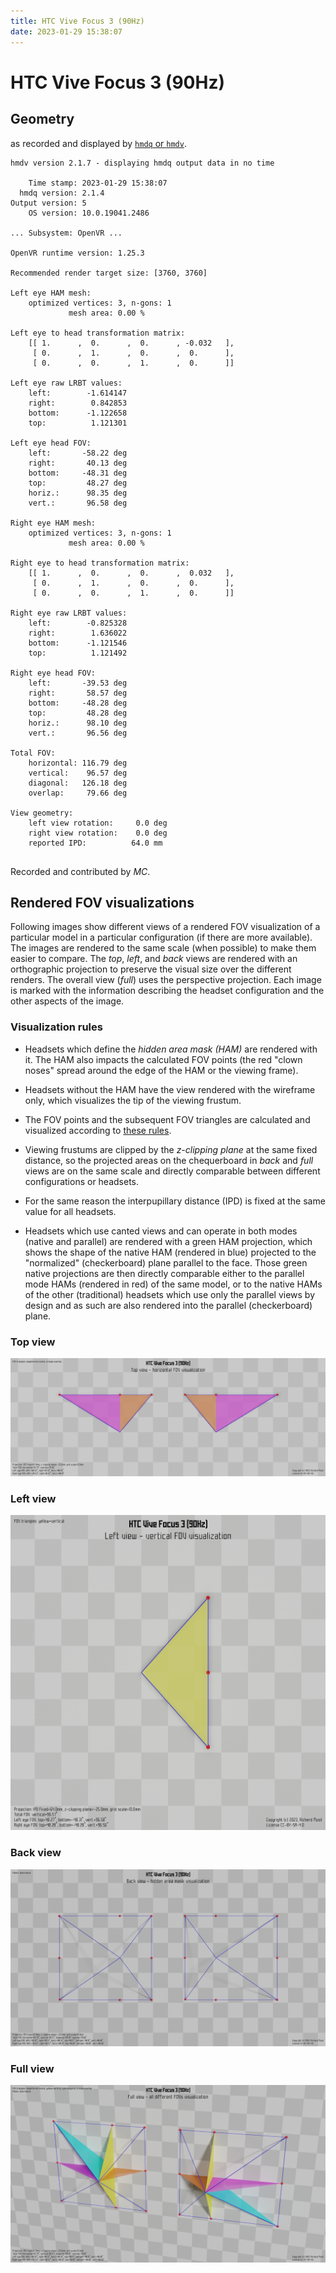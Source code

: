 ```yaml
---
title: HTC Vive Focus 3 (90Hz)
date: 2023-01-29 15:38:07
---
```

# HTC Vive Focus 3 (90Hz)

## Geometry

as recorded and displayed by [`hmdq` or `hmdv`](https://github.com/risa2000/hmdq).
```
hmdv version 2.1.7 - displaying hmdq output data in no time

    Time stamp: 2023-01-29 15:38:07
  hmdq version: 2.1.4
Output version: 5
    OS version: 10.0.19041.2486

... Subsystem: OpenVR ...

OpenVR runtime version: 1.25.3

Recommended render target size: [3760, 3760]

Left eye HAM mesh:
    optimized vertices: 3, n-gons: 1
             mesh area: 0.00 %

Left eye to head transformation matrix:
    [[ 1.      ,  0.      ,  0.      , -0.032   ],
     [ 0.      ,  1.      ,  0.      ,  0.      ],
     [ 0.      ,  0.      ,  1.      ,  0.      ]]

Left eye raw LRBT values:
    left:        -1.614147
    right:        0.842853
    bottom:      -1.122658
    top:          1.121301

Left eye head FOV:
    left:       -58.22 deg
    right:       40.13 deg
    bottom:     -48.31 deg
    top:         48.27 deg
    horiz.:      98.35 deg
    vert.:       96.58 deg

Right eye HAM mesh:
    optimized vertices: 3, n-gons: 1
             mesh area: 0.00 %

Right eye to head transformation matrix:
    [[ 1.      ,  0.      ,  0.      ,  0.032   ],
     [ 0.      ,  1.      ,  0.      ,  0.      ],
     [ 0.      ,  0.      ,  1.      ,  0.      ]]

Right eye raw LRBT values:
    left:        -0.825328
    right:        1.636022
    bottom:      -1.121546
    top:          1.121492

Right eye head FOV:
    left:       -39.53 deg
    right:       58.57 deg
    bottom:     -48.28 deg
    top:         48.28 deg
    horiz.:      98.10 deg
    vert.:       96.56 deg

Total FOV:
    horizontal: 116.79 deg
    vertical:    96.57 deg
    diagonal:   126.18 deg
    overlap:     79.66 deg

View geometry:
    left view rotation:     0.0 deg
    right view rotation:    0.0 deg
    reported IPD:          64.0 mm


```
Recorded and contributed by _MC_.

## Rendered FOV visualizations

Following images show different views of a rendered FOV visualization of a
particular model in a particular configuration (if there are more available).
The images are rendered to the same scale (when possible) to make them easier
to compare. The _top_, _left_, and _back_ views are rendered with an
orthographic projection to preserve the visual size over the different renders.
The overall view (_full_) uses the perspective projection. Each image is marked
with the information describing the headset configuration and the other aspects
of the image.

### Visualization rules

* Headsets which define the _hidden area mask (HAM)_ are rendered with it. The
  HAM also impacts the calculated FOV points (the red "clown noses" spread
  around the edge of the HAM or the viewing frame).

* Headsets without the HAM have the view rendered with the wireframe only, which
  visualizes the tip of the viewing frustum.

* The FOV points and the subsequent FOV triangles are calculated and visualized
  according to [these
  rules](https://risa2000.github.io/vrdocs/docs/hmd_fov_calculation).

* Viewing frustums are clipped by the _z-clipping plane_ at the same fixed
  distance, so the projected areas on the chequerboard in _back_ and _full_
  views are on the same scale and directly comparable between different
  configurations or headsets.

* For the same reason the interpupillary distance (IPD) is fixed at the same
  value for all headsets.

* Headsets which use canted views and can operate in both modes (native and
  parallel) are rendered with a green HAM projection, which shows the shape of
  the native HAM (rendered in blue) projected to the "normalized"
  (checkerboard) plane parallel to the face. Those green native projections are
  then directly comparable either to the parallel mode HAMs (rendered in red)
  of the same model, or to the native HAMs of the other (traditional) headsets
  which use only the parallel views by design and as such are also rendered
  into the parallel (checkerboard) plane.

### Top view
[![HTC Vive Focus 3 (90Hz) - top view](../images/ViveFocus3_Native_R90_top.dmx.png)](../images/ViveFocus3_Native_R90_top.dmx.png)

### Left view
[![HTC Vive Focus 3 (90Hz) - left view](../images/ViveFocus3_Native_R90_left.dmx.png)](../images/ViveFocus3_Native_R90_left.dmx.png)

### Back view
[![HTC Vive Focus 3 (90Hz) - back view](../images/ViveFocus3_Native_R90_back.dmx.png)](../images/ViveFocus3_Native_R90_back.dmx.png)

### Full view
[![HTC Vive Focus 3 (90Hz) - full view](../images/ViveFocus3_Native_R90_over.dmx.png)](../images/ViveFocus3_Native_R90_over.dmx.png)

